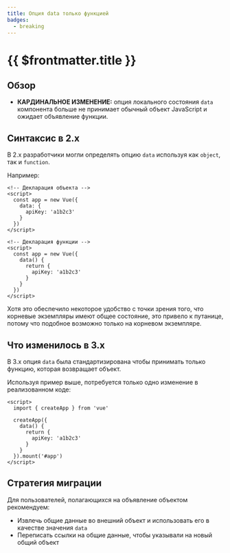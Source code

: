 ```yaml
---
title: Опция data только функцией
badges:
  - breaking
---
```


# {{ $frontmatter.title }} <MigrationBadges :badges="$frontmatter.badges" />

## Обзор

- **КАРДИНАЛЬНОЕ ИЗМЕНЕНИЕ:** опция локального состояния `data` компонента больше не принимает обычный объект JavaScript и ожидает объявление функции.

## Синтаксис в 2.x

В 2.x разработчики могли определять опцию `data` используя как `object`, так и `function`.

Например:

```vue
<!-- Декларация объекта -->
<script>
  const app = new Vue({
    data: {
      apiKey: 'a1b2c3'
    }
  })
</script>

<!-- Декларация функции -->
<script>
  const app = new Vue({
    data() {
      return {
        apiKey: 'a1b2c3'
      }
    }
  })
</script>
```

Хотя это обеспечило некоторое удобство с точки зрения того, что корневые экземпляры имеют общее состояние, это привело к путанице, потому что подобное возможно только на корневом экземпляре.

## Что изменилось в 3.x

В 3.x опция `data` была стандартизирована чтобы принимать только функцию, которая возвращает объект.

Используя пример выше, потребуется только одно изменение в реализованном коде:

```vue
<script>
  import { createApp } from 'vue'

  createApp({
    data() {
      return {
        apiKey: 'a1b2c3'
      }
    }
  }).mount('#app')
</script>
```

## Стратегия миграции

Для пользователей, полагающихся на объявление объектом рекомендуем:

- Извлечь общие данные во внешний объект и использовать его в качестве значения `data`
- Переписать ссылки на общие данные, чтобы указывали на новый общий объект
